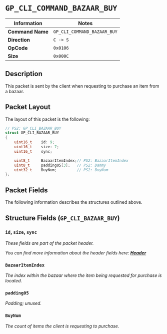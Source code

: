 # `GP_CLI_COMMAND_BAZAAR_BUY`

| Information               | Notes |
|---                        |---    |
| **Command Name**          | `GP_CLI_COMMAND_BAZAAR_BUY` |
| **Direction**             | `C -> S` |
| **OpCode**                | `0x0106` |
| **Size**                  | `0x000C` |

## Description

This packet is sent by the client when requesting to purchase an item from a bazaar.

## Packet Layout

The layout of this packet is the following:

```cpp
// PS2: GP_CLI_BAZAAR_BUY
struct GP_CLI_BAZAAR_BUY
{
    uint16_t    id: 9;
    uint16_t    size: 7;
    uint16_t    sync;

    uint8_t     BazaarItemIndex;// PS2: BazaarItemIndex
    uint8_t     padding05[3];   // PS2: Dammy
    uint32_t    BuyNum;         // PS2: BuyNum
};
```

## Packet Fields

The following information describes the structures outlined above.

## Structure Fields (`GP_CLI_BAZAAR_BUY`)

### `id`, `size`, `sync`

_These fields are part of the packet header._

_You can find more information about the header fields here: [**Header**](/world/HEADER.md)_

### `BazaarItemIndex`

_The index within the bazaar where the item being requested for purchase is located._

### `padding05`

_Padding; unused._

### `BuyNum`

_The count of items the client is requesting to purchase._

